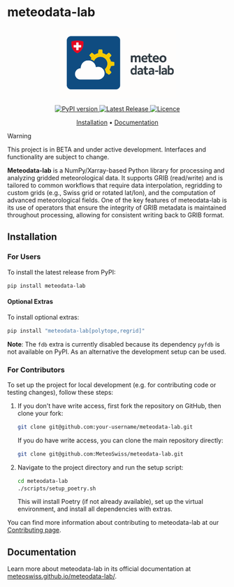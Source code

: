 # meteodata-lab

<p align="center">
  <picture>
    <img src="meteodata_lab_logo_with_name-optimized.gif" height="160" alt="meteodata-lab animated logo showing a cloud partially hiding the sun in a shape of a gear">
  </picture>
</p>

<p align="center">
    <a href="https://pypi.org/project/meteodata-lab/">
    <img src="https://img.shields.io/pypi/v/meteodata-lab.svg?color=ff69b4" alt="PyPI version">
    </a>
    <a href="https://github.com/meteoswiss/meteodata-lab/releases">
    <img src="https://img.shields.io/github/v/release/meteoswiss/meteodata-lab?color=purple&label=Release" alt="Latest Release">
    </a>
    <a href="https://opensource.org/licenses/mit">
    <img src="https://img.shields.io/badge/licence-MIT-blue.svg" alt="Licence">
    </a>
</p>

<p align="center">
    <a href="#installation">Installation</a> •
    <a href="https://meteoswiss.github.io/meteodata-lab/">Documentation</a>
</p>

> [!WARNING]
> This project is in BETA and under active development. Interfaces and functionality are subject to change.

**Meteodata-lab** is a NumPy/Xarray-based Python library for processing and analyzing gridded meteorological data. It supports GRIB (read/write) and is tailored to common workflows that require data interpolation, regridding to custom grids (e.g., Swiss grid or rotated lat/lon), and the computation of advanced meteorological fields. One of the key features of meteodata-lab is its use of operators that ensure the integrity of GRIB metadata is maintained throughout processing, allowing for consistent writing back to GRIB format.

## Installation


### For Users

To install the latest release from PyPI:

```bash
pip install meteodata-lab
```
#### Optional Extras
To install optional extras:
```bash
pip install "meteodata-lab[polytope,regrid]"
```
**Note**: The `fdb` extra is currently disabled because its dependency `pyfdb` is not available on PyPI. As an alternative the development setup can be used.

### For Contributors
To set up the project for local development (e.g. for contributing code or testing changes), follow these steps:
1. If you don't have write access, first fork the repository on GitHub, then clone your fork:
    ```bash
    git clone git@github.com:your-username/meteodata-lab.git
    ```
    If you do have write access, you can clone the main repository directly:
    ```bash
    git clone git@github.com:MeteoSwiss/meteodata-lab.git
    ```
2. Navigate to the project directory and run the setup script:
    ```bash
    cd meteodata-lab
    ./scripts/setup_poetry.sh
    ```
    This will install Poetry (if not already available), set up the virtual environment, and install all dependencies with extras.


You can find more information about contributing to meteodata-lab at our [Contributing page](https://meteoswiss.github.io/meteodata-lab/contributing.html).

## Documentation

Learn more about meteodata-lab in its official documentation at [meteoswiss.github.io/meteodata-lab/](https://meteoswiss.github.io/meteodata-lab/).

<!-- Try out [interactive Juypter notebooks](https://github.com/MeteoSwiss/opendata-nwp-demos) -->
